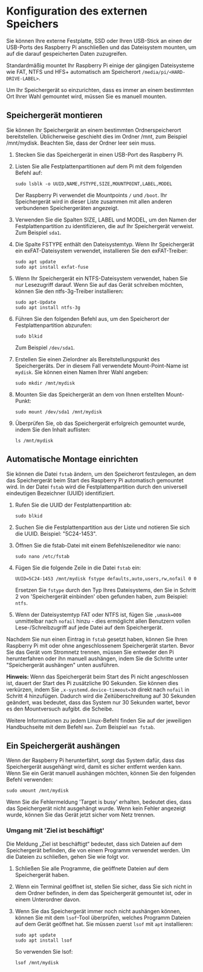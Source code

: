 # Konfiguration des externen Speichers
Sie können Ihre externe Festplatte, SSD oder Ihren USB-Stick an einen der USB-Ports des Raspberry Pi anschließen und das Dateisystem mounten, um auf die darauf gespeicherten Daten zuzugreifen.

Standardmäßig mountet Ihr Raspberry Pi einige der gängigen Dateisysteme wie FAT, NTFS und HFS+ automatisch am Speicherort `/media/pi/<HARD-DRIVE-LABEL>`.

Um Ihr Speichergerät so einzurichten, dass es immer an einem bestimmten Ort Ihrer Wahl gemountet wird, müssen Sie es manuell mounten.

## Speichergerät montieren
Sie können Ihr Speichergerät an einem bestimmten Ordnerspeicherort bereitstellen. Üblicherweise geschieht dies im Ordner /mnt, zum Beispiel /mnt/mydisk. Beachten Sie, dass der Ordner leer sein muss.

1. Stecken Sie das Speichergerät in einen USB-Port des Raspberry Pi.
2. Listen Sie alle Festplattenpartitionen auf dem Pi mit dem folgenden Befehl auf:

    ```
    sudo lsblk -o UUID,NAME,FSTYPE,SIZE,MOUNTPOINT,LABEL,MODEL
    ```
   Der Raspberry Pi verwendet die Mountpoints `/` und `/boot`. Ihr Speichergerät wird in dieser Liste zusammen mit allen anderen verbundenen Speichergeräten angezeigt.
3. Verwenden Sie die Spalten SIZE, LABEL und MODEL, um den Namen der Festplattenpartition zu identifizieren, die auf Ihr Speichergerät verweist. Zum Beispiel `sda1`.
4. Die Spalte FSTYPE enthält den Dateisystemtyp. Wenn Ihr Speichergerät ein exFAT-Dateisystem verwendet, installieren Sie den exFAT-Treiber:

    ```
    sudo apt update
    sudo apt install exfat-fuse
    ```
5. Wenn Ihr Speichergerät ein NTFS-Dateisystem verwendet, haben Sie nur Lesezugriff darauf. Wenn Sie auf das Gerät schreiben möchten, können Sie den ntfs-3g-Treiber installieren:

    ```
    sudo apt-Update
    sudo apt install ntfs-3g
    ```
6. Führen Sie den folgenden Befehl aus, um den Speicherort der Festplattenpartition abzurufen:

    ```
    sudo blkid
    ```
    Zum Beispiel `/dev/sda1`.
7. Erstellen Sie einen Zielordner als Bereitstellungspunkt des Speichergeräts.
   Der in diesem Fall verwendete Mount-Point-Name ist `mydisk`. Sie können einen Namen Ihrer Wahl angeben:

    ```
    sudo mkdir /mnt/mydisk
    ```
8. Mounten Sie das Speichergerät an dem von Ihnen erstellten Mount-Punkt:

    ```
    sudo mount /dev/sda1 /mnt/mydisk
    ```
9. Überprüfen Sie, ob das Speichergerät erfolgreich gemountet wurde, indem Sie den Inhalt auflisten:

    ```
    ls /mnt/mydisk
    ```

## Automatische Montage einrichten
Sie können die Datei `fstab` ändern, um den Speicherort festzulegen, an dem das Speichergerät beim Start des Raspberry Pi automatisch gemountet wird. In der Datei `fstab` wird die Festplattenpartition durch den universell eindeutigen Bezeichner (UUID) identifiziert.

1. Rufen Sie die UUID der Festplattenpartition ab:

    ```
    sudo blkid
    ```
2. Suchen Sie die Festplattenpartition aus der Liste und notieren Sie sich die UUID. Beispiel: "5C24-1453".
3. Öffnen Sie die fstab-Datei mit einem Befehlszeileneditor wie nano:

    ```
    sudo nano /etc/fstab
    ```
4. Fügen Sie die folgende Zeile in die Datei `fstab` ein:

    ```
    UUID=5C24-1453 /mnt/mydisk fstype defaults,auto,users,rw,nofail 0 0
    ```
   Ersetzen Sie `fstype` durch den Typ Ihres Dateisystems, den Sie in Schritt 2 von 'Speichergerät einbinden' oben gefunden haben, zum Beispiel: `ntfs`.
   
5. Wenn der Dateisystemtyp FAT oder NTFS ist, fügen Sie `,umask=000` unmittelbar nach `nofail` hinzu - dies ermöglicht allen Benutzern vollen Lese-/Schreibzugriff auf jede Datei auf dem Speichergerät.

Nachdem Sie nun einen Eintrag in `fstab` gesetzt haben, können Sie Ihren Raspberry Pi mit oder ohne angeschlossenem Speichergerät starten. Bevor Sie das Gerät vom Stromnetz trennen, müssen Sie entweder den Pi herunterfahren oder ihn manuell aushängen, indem Sie die Schritte unter "Speichergerät aushängen" unten ausführen.

**Hinweis:** Wenn das Speichergerät beim Start des Pi nicht angeschlossen ist, dauert der Start des Pi zusätzliche 90 Sekunden. Sie können dies verkürzen, indem Sie `,x-systemd.device-timeout=30` direkt nach `nofail` in Schritt 4 hinzufügen. Dadurch wird die Zeitüberschreitung auf 30 Sekunden geändert, was bedeutet, dass das System nur 30 Sekunden wartet, bevor es den Mountversuch aufgibt. die Scheibe.

Weitere Informationen zu jedem Linux-Befehl finden Sie auf der jeweiligen Handbuchseite mit dem Befehl `man`. Zum Beispiel `man fstab`.

## Ein Speichergerät aushängen

Wenn der Raspberry Pi herunterfährt, sorgt das System dafür, dass das Speichergerät ausgehängt wird, damit es sicher entfernt werden kann. Wenn Sie ein Gerät manuell aushängen möchten, können Sie den folgenden Befehl verwenden:

```
sudo umount /mnt/mydisk
```
Wenn Sie die Fehlermeldung 'Target is busy' erhalten, bedeutet dies, dass das Speichergerät nicht ausgehängt wurde. Wenn kein Fehler angezeigt wurde, können Sie das Gerät jetzt sicher vom Netz trennen.

### Umgang mit 'Ziel ist beschäftigt'
    
Die Meldung „Ziel ist beschäftigt“ bedeutet, dass sich Dateien auf dem Speichergerät befinden, die von einem Programm verwendet werden. Um die Dateien zu schließen, gehen Sie wie folgt vor.

1. Schließen Sie alle Programme, die geöffnete Dateien auf dem Speichergerät haben.

2. Wenn ein Terminal geöffnet ist, stellen Sie sicher, dass Sie sich nicht in dem Ordner befinden, in dem das Speichergerät gemountet ist, oder in einem Unterordner davon.

3. Wenn Sie das Speichergerät immer noch nicht aushängen können, können Sie mit dem `lsof`-Tool überprüfen, welches Programm Dateien auf dem Gerät geöffnet hat. Sie müssen zuerst `lsof` mit `apt` installieren:

    ```
    sudo apt update
    sudo apt install lsof
    ```
   So verwenden Sie lsof:
   
    ```
    lsof /mnt/mydisk
    ```